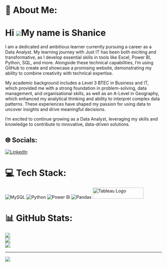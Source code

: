 # 💫 About Me:
Hi ![](https://user-images.githubusercontent.com/18350557/176309783-0785949b-9127-417c-8b55-ab5a4333674e.gif)My name is Shanice
===========================================================================================================================

I am a dedicated and ambitious learner currently pursuing a career as a Data Analyst. My learning journey with Just IT has been both exciting and transformative, as I develop essential skills in tools like Excel, Power BI, Python, SQL, and more. Alongside these technical capabilities, I’m using GitHub to create and showcase a promising website, demonstrating my ability to combine creativity with technical expertise.

My academic background includes a Level 3 BTEC in Business and IT, which provided me with a strong foundation in problem-solving, data management, and organisational skills, as well as an A-Level in Geography, which enhanced my analytical thinking and ability to interpret complex data patterns. These experiences have shaped my passion for using data to uncover insights and drive meaningful decisions.

I’m excited to continue growing as a Data Analyst, leveraging my skills and knowledge to contribute to innovative, data-driven solutions.


## 🌐 Socials:
[![LinkedIn](https://img.shields.io/badge/LinkedIn-%230077B5.svg?logo=linkedin&logoColor=white)](https://linkedin.com/in/https://www.linkedin.com/feed/) 

# 💻 Tech Stack:
![MySQL](https://img.shields.io/badge/mysql-4479A1.svg?style=for-the-badge&logo=mysql&logoColor=white) ![Python](https://img.shields.io/badge/python-3670A0?style=for-the-badge&logo=python&logoColor=ffdd54) ![Power Bi](https://img.shields.io/badge/power_bi-F2C811?style=for-the-badge&logo=powerbi&logoColor=black) ![Pandas](https://img.shields.io/badge/pandas-%23150458.svg?style=for-the-badge&logo=pandas&logoColor=white) <a href="https://tableau.com/" target="_blank" rel="noreferrer; return false;"><img src="https://raw.githubusercontent.com/gilbarbara/logos/main/logos/tableau.svg" width="163" height="36" alt="Tableau Logo" /></a>&nbsp;

# 📊 GitHub Stats:
![](https://github-readme-stats.vercel.app/api?username=Shanice-creator&theme=dracula&hide_border=false&include_all_commits=false&count_private=false)<br/>
![](https://github-readme-streak-stats.herokuapp.com/?user=Shanice-creator&theme=dracula&hide_border=false)<br/>
![](https://github-readme-stats.vercel.app/api/top-langs/?username=Shanice-creator&theme=dracula&hide_border=false&include_all_commits=false&count_private=false&layout=compact)

---
[![](https://visitcount.itsvg.in/api?id=Shanice-creator&icon=4&color=10)](https://visitcount.itsvg.in)

<!-- Proudly created with GPRM ( https://gprm.itsvg.in ) -->
